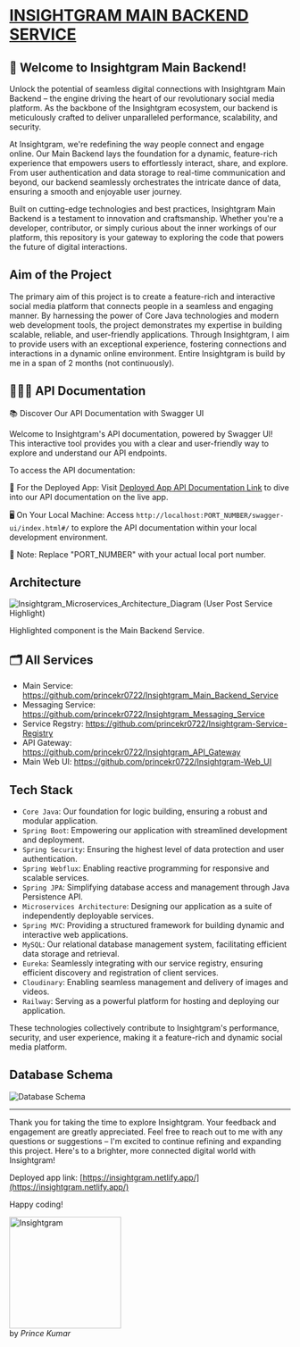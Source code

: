 # [INSIGHTGRAM MAIN BACKEND SERVICE](https://insightgrammainbackendservice-production.up.railway.app)

## 🚀 Welcome to Insightgram Main Backend!

Unlock the potential of seamless digital connections with Insightgram Main Backend – the engine driving the heart of our revolutionary social media platform. As the backbone of the Insightgram ecosystem, our backend is meticulously crafted to deliver unparalleled performance, scalability, and security.

At Insightgram, we're redefining the way people connect and engage online. Our Main Backend lays the foundation for a dynamic, feature-rich experience that empowers users to effortlessly interact, share, and explore. From user authentication and data storage to real-time communication and beyond, our backend seamlessly orchestrates the intricate dance of data, ensuring a smooth and enjoyable user journey.

Built on cutting-edge technologies and best practices, Insightgram Main Backend is a testament to innovation and craftsmanship. Whether you're a developer, contributor, or simply curious about the inner workings of our platform, this repository is your gateway to exploring the code that powers the future of digital interactions.


## Aim of the Project

The primary aim of this project is to create a feature-rich and interactive social media platform that connects people in a seamless and engaging manner. By harnessing the power of Core Java technologies and modern web development tools, the project demonstrates my expertise in building scalable, reliable, and user-friendly applications. Through Insightgram, I aim to provide users with an exceptional experience, fostering connections and interactions in a dynamic online environment.
Entire Insightgram is build by me in a span of 2 months (not continuously).


## 🧑🏻‍💻 API Documentation

📚 Discover Our API Documentation with Swagger UI

Welcome to Insightgram's API documentation, powered by Swagger UI! This interactive tool provides you with a clear and user-friendly way to explore and understand our API endpoints.

To access the API documentation:

🚀 For the Deployed App:
Visit [Deployed App API Documentation Link](https://insightgrammainbackendservice-production.up.railway.app/swagger-ui/index.html#/text) to dive into our API documentation on the live app.

🖥️ On Your Local Machine:
Access `http://localhost:PORT_NUMBER/swagger-ui/index.html#/` to explore the API documentation within your local development environment.

📌 Note: Replace "PORT_NUMBER" with your actual local port number.


## Architecture

![Insightgram_Microservices_Architecture_Diagram (User   Post Service Highlight)](https://github.com/princekr0722/Insightgram_Main_Backend_Service/assets/112754559/5870344d-0fa0-4f52-bfe2-6ffbf0945eeb)

Highlighted component is the Main Backend Service.

## 🗂️ All Services

- Main Service: https://github.com/princekr0722/Insightgram_Main_Backend_Service
- Messaging Service: https://github.com/princekr0722/Insightgram_Messaging_Service
- Service Regstry: https://github.com/princekr0722/Insightgram-Service-Registry
- API Gateway: https://github.com/princekr0722/Insightgram_API_Gateway
- Main Web UI: https://github.com/princekr0722/Insightgram-Web_UI

## Tech Stack

- `Core Java`: Our foundation for logic building, ensuring a robust and modular application.
- `Spring Boot`: Empowering our application with streamlined development and deployment.
- `Spring Security`: Ensuring the highest level of data protection and user authentication.
- `Spring Webflux`: Enabling reactive programming for responsive and scalable services.
- `Spring JPA`: Simplifying database access and management through Java Persistence API.
- `Microservices Architecture`: Designing our application as a suite of independently deployable services.
- `Spring MVC`: Providing a structured framework for building dynamic and interactive web applications.
- `MySQL`: Our relational database management system, facilitating efficient data storage and retrieval.
- `Eureka`: Seamlessly integrating with our service registry, ensuring efficient discovery and registration of client services.
- `Cloudinary`: Enabling seamless management and delivery of images and videos.
- `Railway`: Serving as a powerful platform for hosting and deploying our application.

These technologies collectively contribute to Insightgram's performance, security, and user experience, making it a feature-rich and dynamic social media platform.

## Database Schema

<img src="https://github.com/princekr0722/Insightgram_Main_Backend_Service/assets/112754559/358fe67b-8979-4beb-895d-e47802873ab8" alt="Database Schema">

<hr></hr>

Thank you for taking the time to explore Insightgram. Your feedback and engagement are greatly appreciated. Feel free to reach out to me with any questions or suggestions – I'm excited to continue refining and expanding this project. Here's to a brighter, more connected digital world with Insightgram!

Deployed app link: [https://insightgram.netlify.app/](https://insightgram.netlify.app/)

Happy coding!

<img src="https://github.com/princekr0722/Insightgram_Main_Backend_Service/assets/112754559/2980510c-f4e1-4b95-bc37-574802c65235" alt="Insightgram" width="200">
<br>by <i>Prince Kumar</i>
